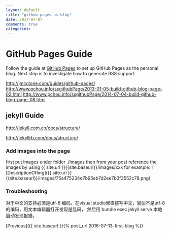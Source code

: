 ```yaml
---
layout: default
title: "github-pages as blog"
date: 2017-07-07
comments: true
categories:
---
```


# GitHub Pages Guide

Follow the guide at [GitHub Pages](https://pages.github.com/) to set up GitHub Pages as the personal blog.
Next step is to investigate how to generate RSS support.

http://jmcglone.com/guides/github-pages/
http://www.pchou.info/ssgithubPage/2013-01-05-build-github-blog-page-02.html
http://www.pchou.info/ssgithubPage/2014-07-04-build-github-blog-page-08.html

## jekyll Guide

http://jekyll.com.cn/docs/structure/

http://jekyllrb.com/docs/structure/

### Add images into the page

first put images under folder ./images
then from your post reference the images by using {{ site.url }}{{site.baseurl}}/images/xxx
for example:
![DescriptionOfImg]({{ site.url }}{{site.baseurl}}/images/75a475234e7b95eb7d2ee7b3f3552c78.png)

### Troubleshooting

对于中文的支持必须是utf-8 编码，在visual studio里直接写中文，貌似不是utf-8的编码，用文本编辑器打开发现是乱码， 然后用
bundle exec jekyll serve 本地启动发现报错。

<!-- Navigation -->
[Previous]({{ site.baseurl }}{% post_url 2016-07-13-first-blog %})